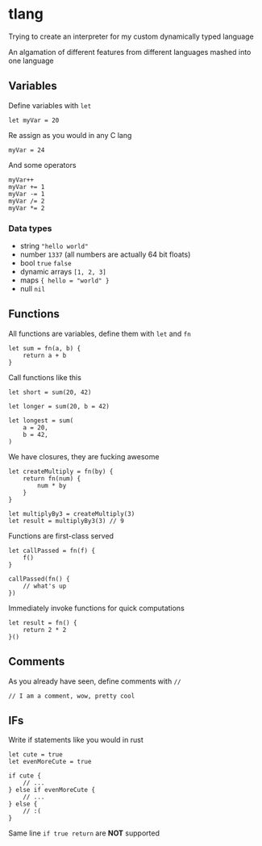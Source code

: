 # tlang

Trying to create an interpreter for my custom dynamically typed language

An algamation of different features from different languages mashed into one language

## Variables

Define variables with `let`

```
let myVar = 20
```

Re assign as you would in any C lang

```
myVar = 24
```

And some operators

```
myVar++
myVar += 1
myVar -= 1
myVar /= 2
myVar *= 2
```

### Data types

- string `"hello world"`
- number `1337` (all numbers are actually 64 bit floats)
- bool `true` `false`
- dynamic arrays `[1, 2, 3]`
- maps `{ hello = "world" }`
- null `nil`

## Functions

All functions are variables, define them with `let` and `fn`

```
let sum = fn(a, b) {
    return a + b
}
```

Call functions like this

```
let short = sum(20, 42)

let longer = sum(20, b = 42)

let longest = sum(
    a = 20,
    b = 42,
)
```

We have closures, they are fucking awesome

```
let createMultiply = fn(by) {
    return fn(num) {
        num * by
    }
}

let multiplyBy3 = createMultiply(3)
let result = multiplyBy3(3) // 9
```

Functions are first-class served

```
let callPassed = fn(f) {
    f()
}

callPassed(fn() {
    // what's up
})

```

Immediately invoke functions for quick computations

```
let result = fn() {
    return 2 * 2
}()
```

## Comments

As you already have seen, define comments with `//`

```
// I am a comment, wow, pretty cool
```

## IFs

Write if statements like you would in rust

```
let cute = true
let evenMoreCute = true

if cute {
    // ...
} else if evenMoreCute {
    // ...
} else {
    // :(
}
```

Same line `if true return` are **NOT** supported
